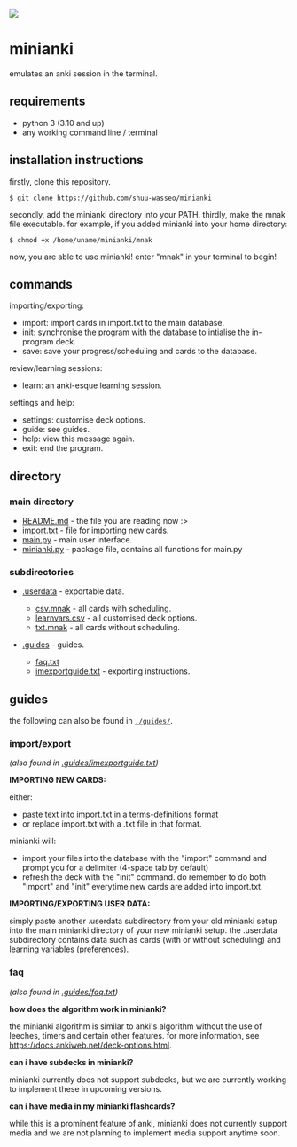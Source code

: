 ![](https://progress-bar.dev/90/?title=alpha%20release)

# minianki

emulates an anki session in the terminal.

## requirements
- python 3 (3.10 and up)
- any working command line / terminal

## installation instructions
firstly, clone this repository.

```
$ git clone https://github.com/shuu-wasseo/minianki
```
secondly, add the minianki directory into your PATH. 
thirdly, make the mnak file executable. for example, if you added minianki into your home directory:
```
$ chmod +x /home/uname/minianki/mnak
```
now, you are able to use minianki! enter "mnak" in your terminal to begin!

## commands
importing/exporting:
- import: import cards in import.txt to the main database.
- init: synchronise the program with the database to intialise the in-program deck.
- save: save your progress/scheduling and cards to the database.

review/learning sessions:
- learn: an anki-esque learning session.

settings and help:
- settings: customise deck options.
- guide: see guides.
- help: view this message again.
- exit: end the program.

## directory
### main directory
- [README.md](https://github.com/shuu-wasseo/minianki/blob/main/READNE.md) - the file you are reading now :>
- [import.txt](https://github.com/shuu-wasseo/minianki/blob/main/import.txt) - file for importing new cards.
- [main.py](https://github.com/shuu-wasseo/minianki/blob/main/main.py) - main user interface.
- [minianki.py](https://github.com/shuu-wasseo/minianki/blob/main/minianki.py) - package file, contains all functions for main.py

### subdirectories
- [.userdata](https://github.com/shuu-wasseo/minianki/tree/main/.userdata) - exportable data.
  - [csv.mnak](https://github.com/shuu-wasseo/minianki/blob/main/.userdata/csv.mnak) - all cards with scheduling.
  - [learnvars.csv](https://github.com/shuu-wasseo/minianki/blob/main/.userdata/learnvars.csv) - all customised deck options.
  - [txt.mnak](https://github.com/shuu-wasseo/minianki/blob/main/.userdata/txt.mnak) - all cards without scheduling.

- [.guides](https://github.com/shuu-wasseo/minianki/tree/main/export) - guides.
  - [faq.txt](https://github.com/shuu-wasseo/minianki/blob/main/guides/faq.txt)
  - [imexportguide.txt](https://github.com/shuu-wasseo/minianki/blob/main/guides/imexportguide.txt) - exporting instructions.

## guides
the following can also be found in [`./guides/`](https://github.com/shuu-wasseo/minianki/tree/main/export).

### import/export 
*(also found in [.guides/imexportguide.txt](https://github.com/shuu-wasseo/minianki/blob/main/.guides/imexportguide.txt))*

**IMPORTING NEW CARDS:**

either:
- paste text into import.txt in a terms-definitions format
- or replace import.txt with a .txt file in that format.

minianki will:
- import your files into the database with the "import" command and prompt you for a delimiter (4-space tab by default)
- refresh the deck with the "init" command. 
do remember to do both "import" and "init" everytime new cards are added into import.txt.

**IMPORTING/EXPORTING USER DATA:**

simply paste another .userdata subdirectory from your old minianki setup into the main minianki directory of your new minianki setup. 
the .userdata subdirectory contains data such as cards (with or without scheduling) and learning variables (preferences).

### faq
*(also found in [.guides/faq.txt](https://github.com/shuu-wasseo/minianki/blob/main/.guides/faq.txt))*

**how does the algorithm work in minianki?**

the minianki algorithm is similar to anki's algorithm without the use of leeches, timers and certain other features. for more information, see https://docs.ankiweb.net/deck-options.html.

**can i have subdecks in minianki?**

minianki currently does not support subdecks, but we are currently working to implement these in upcoming versions.

**can i have media in my minianki flashcards?**

while this is a prominent feature of anki, minianki does not currently support media and we are not planning to implement media support anytime soon.
